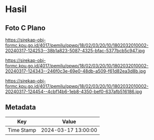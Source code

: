 # Hasil

## Foto C Plano

https://sirekap-obj-formc.kpu.go.id/4017/pemilu/ppwp/18/02/03/20/10/1802032010002-20240317-124253--38b1a823-5087-4325-bfac-5377bcb5c947.jpg

https://sirekap-obj-formc.kpu.go.id/4017/pemilu/ppwp/18/02/03/20/10/1802032010002-20240317-124343--246f0c3e-69e0-48db-a509-f61d82ea3d8b.jpg

https://sirekap-obj-formc.kpu.go.id/4017/pemilu/ppwp/18/02/03/20/10/1802032010002-20240317-124454--4cbf14b6-1eb8-4350-bef0-637afb516186.jpg


## Metadata

| Key        | Value               |
| ---------- | ------------------- |
| Time Stamp | 2024-03-17 13:00:00 |



